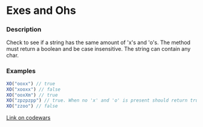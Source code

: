 # Exes and Ohs 

### Description

Check to see if a string has the same amount of 'x's and 'o's. The method must return a boolean and be case insensitive. The string can contain any char.

### Examples

```javascript
XO("ooxx") // true
XO("xooxx") // false
XO("ooxXm") // true
XO("zpzpzpp") // true. When no 'x' and 'o' is present should return true
XO("zzoo") // false
```

[Link on codewars](https://www.codewars.com/kata/exes-and-ohs)